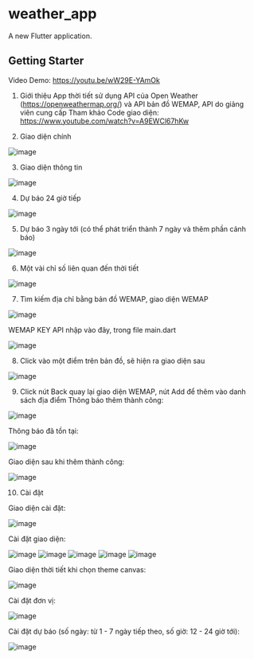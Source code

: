 # weather_app

A new Flutter application.

## Getting Starter

Video Demo: https://youtu.be/wW29E-YAmOk

1. Giới thiệu
App thời tiết sử dụng API của Open Weather (https://openweathermap.org/)
và API bản đồ WEMAP, API do giảng viên cung cấp
Tham khảo Code giao diện: https://www.youtube.com/watch?v=A9EWCl67hKw

2. Giao diện chính

![image](https://user-images.githubusercontent.com/57657974/120214737-15e5de80-c25f-11eb-8a80-2407c74b6b19.png)

3. Giao diện thông tin
 
![image](https://user-images.githubusercontent.com/57657974/120198465-4e2ff180-c24c-11eb-9082-4a662818851d.png)

4. Dự báo 24 giờ tiếp

![image](https://user-images.githubusercontent.com/57657974/120198573-728bce00-c24c-11eb-8447-c514625fa96e.png)

5. Dự báo 3 ngày tới (có thể phát triển thành 7 ngày và thêm phần cảnh báo)

![image](https://user-images.githubusercontent.com/57657974/119959444-33e8e000-bfce-11eb-9b4e-9a6210559e60.png)

6. Một vài chỉ số liên quan đến thời tiết

![image](https://user-images.githubusercontent.com/57657974/119959614-58dd5300-bfce-11eb-991f-7818ce66a537.png)

7. Tìm kiếm địa chỉ bằng bản đồ WEMAP, giao diện WEMAP

![image](https://user-images.githubusercontent.com/57657974/120214826-301fbc80-c25f-11eb-8201-c7b4c2ec2d94.png)

WEMAP KEY API nhập vào đây, trong file main.dart

![image](https://user-images.githubusercontent.com/57657974/119962110-eae65b00-bfd0-11eb-9808-d524d5f3c47c.png)

8. Click vào một điểm trên bản đồ, sẽ hiện ra giao diện sau

![image](https://user-images.githubusercontent.com/57657974/120199005-f47bf700-c24c-11eb-8c87-36807d480384.png)

9. Click nút Back quay lại giao diện WEMAP, nút Add để thêm vào danh sách địa điểm
Thông báo thêm thành công: 

![image](https://user-images.githubusercontent.com/57657974/119960891-a4443100-bfcf-11eb-81c7-3e32951fe9e0.png)

Thông báo đã tồn tại: 

![image](https://user-images.githubusercontent.com/57657974/119961384-2f252b80-bfd0-11eb-8009-817e35b04409.png)

Giao diện sau khi thêm thành công: 

![image](https://user-images.githubusercontent.com/57657974/119960974-baea8800-bfcf-11eb-8e3a-0ff129bf719b.png)

10. Cài đặt 

Giao diện cài đặt:

![image](https://user-images.githubusercontent.com/57657974/120200598-b8499600-c24e-11eb-9137-ab2b04bb335b.png)

Cài đặt giao diện:

![image](https://user-images.githubusercontent.com/57657974/120200742-d911eb80-c24e-11eb-90db-6d4ff08360b2.png)
![image](https://user-images.githubusercontent.com/57657974/120200787-e7600780-c24e-11eb-8a57-43fd7cc1527b.png)
![image](https://user-images.githubusercontent.com/57657974/120200824-f646ba00-c24e-11eb-9182-eaf6404f0d6a.png)
![image](https://user-images.githubusercontent.com/57657974/120200865-0199e580-c24f-11eb-876f-014fe4592a41.png)
![image](https://user-images.githubusercontent.com/57657974/120200900-0b234d80-c24f-11eb-8f34-991254ff3c51.png)

Giao diện thời tiết khi chọn theme canvas:

![image](https://user-images.githubusercontent.com/57657974/120201291-7a993d00-c24f-11eb-9d92-e2526ca04dfb.png)

Cài đặt đơn vị:

![image](https://user-images.githubusercontent.com/57657974/120200968-1d9d8700-c24f-11eb-9cd5-8ec7fd837936.png)

Cài đặt dự báo (số ngày: từ 1 - 7 ngày tiếp theo, số giờ: 12 - 24 giờ tới):

![image](https://user-images.githubusercontent.com/57657974/120201046-31e18400-c24f-11eb-9b6b-7be9d2bce5fa.png)



